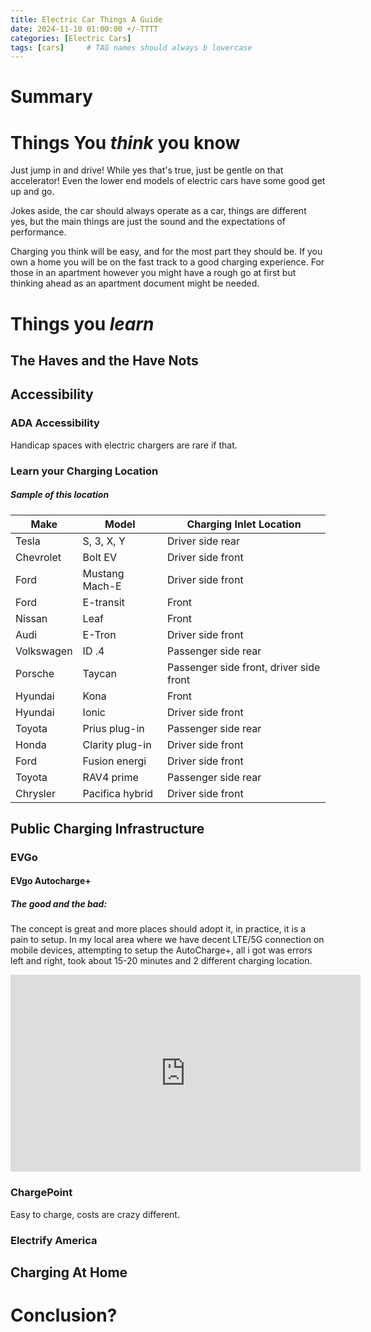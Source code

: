 ```yaml
---
title: Electric Car Things A Guide
date: 2024-11-10 01:00:00 +/-TTTT
categories: [Electric Cars]
tags: [cars]     # TAG names should always b lowercase
---
```



# Summary


# Things You *think* you know

Just jump in and drive! While yes that's true, just be gentle on that accelerator! Even the lower end models of electric cars have some good get up and go. 

Jokes aside, the car should always operate as a car, things are different yes, but the main things are just the sound and the expectations of performance. 

Charging you think will be easy, and for the most part they should be. If you own a home you will be on the fast track to a good charging experience. For those in an apartment however you might have a rough go at first but thinking ahead as an apartment document might be needed. 





# Things you *learn* 

## The Haves and the Have Nots

## Accessibility 

### ADA Accessibility
Handicap spaces with electric chargers are rare if that.

### Learn your Charging Location
##### Sample of this location



| **Make**   | **Model**       | **Charging Inlet Location**             |
| ---------- | --------------- | --------------------------------------- |
| Tesla      | S, 3, X, Y      | Driver side rear                        |
| Chevrolet  | Bolt EV         | Driver side front                       |
| Ford       | Mustang Mach-E  | Driver side front                       |
| Ford       | E-transit       | Front                                   |
| Nissan     | Leaf            | Front                                   |
| Audi       | E-Tron          | Driver side front                       |
| Volkswagen | ID .4           | Passenger side rear                     |
| Porsche    | Taycan          | Passenger side front, driver side front |
| Hyundai    | Kona            | Front                                   |
| Hyundai    | Ionic           | Driver side front                       |
| Toyota     | Prius plug-in   | Passenger side rear                     |
| Honda      | Clarity plug-in | Driver side front                       |
| Ford       | Fusion energi   | Driver side front                       |
| Toyota     | RAV4 prime      | Passenger side rear                     |
| Chrysler   | Pacifica hybrid | Driver side front                       |
## Public Charging Infrastructure
### EVGo

####  EVgo Autocharge+

##### The good and the bad: 

The concept is great and more places should adopt it, in practice, it is a pain to setup.  In my local area where we have decent LTE/5G connection on mobile devices, attempting to setup the AutoCharge+, all i got was errors left and right, took about 15-20 minutes and 2 different charging location. 

<iframe width="560" height="315" src="https://www.youtube-nocookie.com/embed/C2CHXWWGj3A?si=rnPQrWSC9c9PEH6s" title="YouTube video player" frameborder="0" allow="accelerometer; autoplay; clipboard-write; encrypted-media; gyroscope; picture-in-picture; web-share" referrerpolicy="strict-origin-when-cross-origin" allowfullscreen></iframe>


### ChargePoint

Easy to charge, costs are crazy different. 

### Electrify America 

## Charging At Home


# Conclusion?

